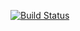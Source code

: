[![Build Status](https://travis-ci.org/braedinmgregoire/MyGroceries.svg?branch=master)](https://travis-ci.org/braedinmgregoire/MyGroceries)
